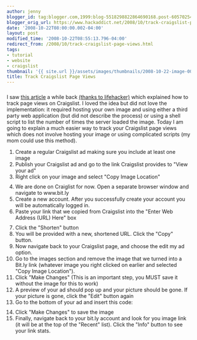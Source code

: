 ```yaml
---
author: jenny
blogger_id: tag:blogger.com,1999:blog-5518298822864690168.post-6057025414693724022
blogger_orig_url: https://www.hackaddict.net/2008/10/track-craigslist-page-views.html
date: '2008-10-22T08:00:00.002-04:00'
layout: post
modified_time: '2008-10-22T08:55:13.796-04:00'
redirect_from: /2008/10/track-craigslist-page-views.html
tags:
- tutorial
- website
- craigslist
thumbnail: '{{ site.url }}/assets/images/thumbnails/2008-10-22-image-0000.png'
title: Track Craigslist Page Views
---
```


<img alt="" border="0" id="BLOGGER_PHOTO_ID_5259727251907338690" src="{{ site.url }}/assets/images/posts/2008-10-22-image-0000.png" style="margin: 0px auto 10px; display: block; text-align: center; "/>I saw <a href="http://benperove.com/howto/track-page-views-on-craigslist/">this article</a> a while back <a href="http://lifehacker.com/software/how-to/track-page-views-on-craigslist-288618.php">(thanks to lifehacker)</a> which explained how to track page views on Craigslist.  I loved the idea but did not love the implementation: it required hosting your own image and using either a third party web application (but did not describe the process) or using a shell script to list the number of times the server loaded the image.  Today I am going to explain a much easier way to track your Craigslist page views which does not involve hosting your image or using complicated scripts (my mom could use this method).<ol> 
<li>Create a regular Craigslist ad making sure you include at least one image </li>
 
<li>Publish your Craigslist ad and go to the link Craigslist provides to "View your ad"

 </li>
 
<li>Right click on your image and select "Copy Image Location"<img alt="" border="0" id="BLOGGER_PHOTO_ID_5259717780393607298" src="{{ site.url }}/assets/images/posts/2008-10-22-image-0001.png" style="margin: 0px auto 10px; display: block; text-align: center; "/> </li>
 
<li>We are done on Craiglist for now.  Open a separate browser window and navigate to www.bit.ly </li>
 
<li>Create a new account.  After you successfully create your account you will be automatically logged in. </li>
 
<li>Paste your link that we copied from Craigslist into the "Enter Web Address (URL) Here" box<img alt="" border="0" id="BLOGGER_PHOTO_ID_5259710592659056034" src="{{ site.url }}/assets/images/posts/2008-10-22-image-0002.png" style="margin: 0px auto 10px; display: block; text-align: center; "/> </li>
 
<li>Click the "Shorten" button </li>
 
<li>You will be provided with a new, shortened URL.  Click the "Copy" button. </li>
 
<li>Now navigate back to your Craigslist page, and choose the edit my ad option. </li>
 
<li>Go to the images section and remove the image that we turned into a Bit.ly link (whatever image you right clicked on earlier and selected "Copy Image Location"). </li>
 
<li>Click "Make Changes" (This is an important step, you MUST save it without the image for this to work) </li>
 
<li>A preview of your ad should pop up and your picture should be gone.  If your picture is gone, click the "Edit" button again

 </li>
 
<li>Go to the bottom of your ad and insert this code:<img alt="" border="0" id="BLOGGER_PHOTO_ID_5259718802725674722" src="{{ site.url }}/assets/images/posts/2008-10-22-image-0003.png" style="margin: 0px auto 10px; display: block; text-align: center; "/> </li>
 
<li>Click "Make Changes" to save the image

 </li>
 
<li>Finally, navigate back to your bit.ly account and look for you image link (it will be at the top of the "Recent" list).  Click the "Info" button to see your link stats.<img alt="" border="0" id="BLOGGER_PHOTO_ID_5259712810860388498" src="{{ site.url }}/assets/images/posts/2008-10-22-image-0004.png" style="margin: 0px auto 10px; display: block; text-align: center; "/> </li>
</ol>